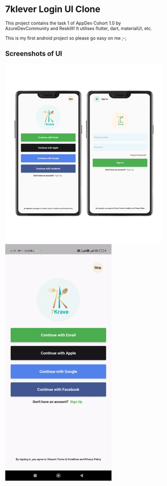 
# 7klever Login UI Clone

This project contains the task 1 of AppDev Cohort 1.0 by AzureDevCommunity and Reskilll!
It utilises flutter, dart, materialUI, etc.

This is my first android project so please go easy on me ;-;




## Screenshots of UI

<img src="ui_mockup.jpg" width="665"/> <img src="vid.gif" width="340" />

